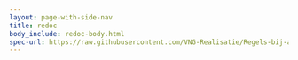 ```yaml
---
layout: page-with-side-nav
title: redoc
body_include: redoc-body.html
spec-url: https://raw.githubusercontent.com/VNG-Realisatie/Regels-bij-activiteiten/main/specificatie/genereervariant/openapi.yaml
---
```

<redoc spec-url='{{ page.spec-url}}'></redoc>
